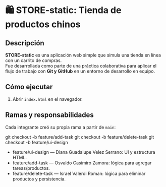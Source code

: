 # 🛍️ STORE-static: Tienda de productos chinos

## Descripción
**STORE-static** es una aplicación web simple que simula una tienda en línea con un carrito de compras.  
Fue desarrollada como parte de una práctica colaborativa para aplicar el flujo de trabajo con **Git y GitHub** en un entorno de desarrollo en equipo.

## Cómo ejecutar
1. Abrir `index.html` en el navegador.


## Ramas y responsabilidades
Cada integrante creó su propia rama a partir de `main`:

git checkout -b feature/add-task
git checkout -b feature/delete-task
git checkout -b feature/ui-design
- feature/ui-design — Diana Guadalupe Velez Serrano: UI y estructura HTML.
- feature/add-task — Osvaldo Casimiro Zamora: lógica para agregar tareas/productos.
- feature/delete-task — Israel Valerdi Roman: lógica para eliminar productos y persistencia.





